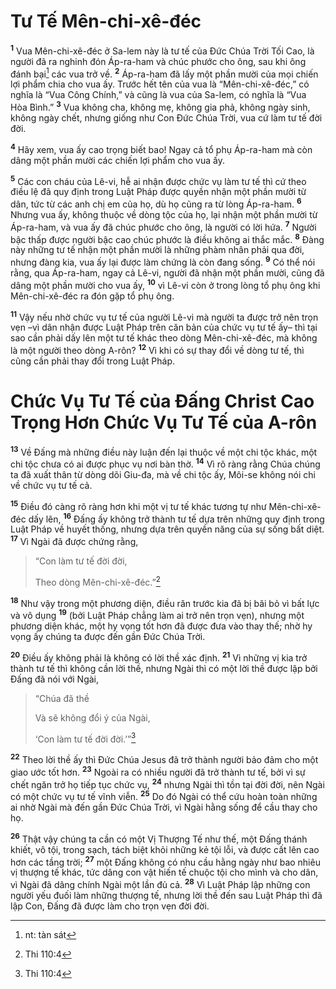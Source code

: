 # Tư Tế Mên-chi-xê-đéc

<sup><b>1</b></sup> Vua Mên-chi-xê-đéc ở Sa-lem này là tư tế của Đức Chúa Trời Tối Cao, là người đã ra nghinh đón Áp-ra-ham và chúc phước cho ông, sau khi ông đánh bại[^1-1a1eb7e1-15a6-40f2-b33b-e28f83bd755b] các vua trở về. <sup><b>2</b></sup> Áp-ra-ham đã lấy một phần mười của mọi chiến lợi phẩm chia cho vua ấy. Trước hết tên của vua là “Mên-chi-xê-đéc,” có nghĩa là “Vua Công Chính,” và cũng là vua của Sa-lem, có nghĩa là “Vua Hòa Bình.” <sup><b>3</b></sup> Vua không cha, không mẹ, không gia phả, không ngày sinh, không ngày chết, nhưng giống như Con Đức Chúa Trời, vua cứ làm tư tế đời đời.

<sup><b>4</b></sup> Hãy xem, vua ấy cao trọng biết bao! Ngay cả tổ phụ Áp-ra-ham mà còn dâng một phần mười các chiến lợi phẩm cho vua ấy.

<sup><b>5</b></sup> Các con cháu của Lê-vi, hễ ai nhận được chức vụ làm tư tế thì cứ theo điều lệ đã quy định trong Luật Pháp được quyền nhận một phần mười từ dân, tức từ các anh chị em của họ, dù họ cũng ra từ lòng Áp-ra-ham. <sup><b>6</b></sup> Nhưng vua ấy, không thuộc về dòng tộc của họ, lại nhận một phần mười từ Áp-ra-ham, và vua ấy đã chúc phước cho ông, là người có lời hứa. <sup><b>7</b></sup> Người bậc thấp được người bậc cao chúc phước là điều không ai thắc mắc. <sup><b>8</b></sup> Đàng này những tư tế nhận một phần mười là những phàm nhân phải qua đời, nhưng đàng kia, vua ấy lại được làm chứng là còn đang sống. <sup><b>9</b></sup> Có thể nói rằng, qua Áp-ra-ham, ngay cả Lê-vi, người đã nhận một phần mười, cũng đã dâng một phần mười cho vua ấy, <sup><b>10</b></sup> vì Lê-vi còn ở trong lòng tổ phụ ông khi Mên-chi-xê-đéc ra đón gặp tổ phụ ông.

<sup><b>11</b></sup> Vậy nếu nhờ chức vụ tư tế của người Lê-vi mà người ta được trở nên trọn vẹn –vì dân nhận được Luật Pháp trên căn bản của chức vụ tư tế ấy– thì tại sao cần phải dấy lên một tư tế khác theo dòng Mên-chi-xê-đéc, mà không là một người theo dòng A-rôn? <sup><b>12</b></sup> Vì khi có sự thay đổi về dòng tư tế, thì cũng cần phải thay đổi trong Luật Pháp.

# Chức Vụ Tư Tế của Đấng Christ Cao Trọng Hơn Chức Vụ Tư Tế của A-rôn

<sup><b>13</b></sup> Về Đấng mà những điều này luận đến lại thuộc về một chi tộc khác, một chi tộc chưa có ai được phục vụ nơi bàn thờ. <sup><b>14</b></sup> Vì rõ ràng rằng Chúa chúng ta đã xuất thân từ dòng dõi Giu-đa, mà về chi tộc ấy, Môi-se không nói chi về chức vụ tư tế cả.

<sup><b>15</b></sup> Điều đó càng rõ ràng hơn khi một vị tư tế khác tương tự như Mên-chi-xê-đéc dấy lên, <sup><b>16</b></sup> Đấng ấy không trở thành tư tế dựa trên những quy định trong Luật Pháp về huyết thống, nhưng dựa trên quyền năng của sự sống bất diệt. <sup><b>17</b></sup> Vì Ngài đã được chứng rằng,

> “Con làm tư tế đời đời,
>
> Theo dòng Mên-chi-xê-đéc.”[^2-1a1eb7e1-15a6-40f2-b33b-e28f83bd755b]

<sup><b>18</b></sup> Như vậy trong một phương diện, điều răn trước kia đã bị bãi bỏ vì bất lực và vô dụng <sup><b>19</b></sup> (bởi Luật Pháp chẳng làm ai trở nên trọn vẹn), nhưng một phương diện khác, một hy vọng tốt hơn đã được đưa vào thay thế; nhờ hy vọng ấy chúng ta được đến gần Đức Chúa Trời.

<sup><b>20</b></sup> Điều ấy không phải là không có lời thề xác định. <sup><b>21</b></sup> Vì những vị kia trở thành tư tế thì không cần lời thề, nhưng Ngài thì có một lời thề được lập bởi Đấng đã nói với Ngài,

> “Chúa đã thề
>
> Và sẽ không đổi ý của Ngài,
>
> ‘Con làm tư tế đời đời.’”[^3-1a1eb7e1-15a6-40f2-b33b-e28f83bd755b]

<sup><b>22</b></sup> Theo lời thề ấy thì Đức Chúa Jesus đã trở thành người bảo đảm cho một giao ước tốt hơn. <sup><b>23</b></sup> Ngoài ra có nhiều người đã trở thành tư tế, bởi vì sự chết ngăn trở họ tiếp tục chức vụ, <sup><b>24</b></sup> nhưng Ngài thì tồn tại đời đời, nên Ngài có một chức vụ tư tế vĩnh viễn. <sup><b>25</b></sup> Do đó Ngài có thể cứu hoàn toàn những ai nhờ Ngài mà đến gần Đức Chúa Trời, vì Ngài hằng sống để cầu thay cho họ.

<sup><b>26</b></sup> Thật vậy chúng ta cần có một Vị Thượng Tế như thế, một Đấng thánh khiết, vô tội, trong sạch, tách biệt khỏi những kẻ tội lỗi, và được cất lên cao hơn các tầng trời; <sup><b>27</b></sup> một Đấng không có nhu cầu hằng ngày như bao nhiêu vị thượng tế khác, tức dâng con vật hiến tế chuộc tội cho mình và cho dân, vì Ngài đã dâng chính Ngài một lần đủ cả. <sup><b>28</b></sup> Vì Luật Pháp lập những con người yếu đuối làm những thượng tế, nhưng lời thề đến sau Luật Pháp thì đã lập Con, Đấng đã được làm cho trọn vẹn đời đời.

[^1-1a1eb7e1-15a6-40f2-b33b-e28f83bd755b]: nt: tàn sát

[^2-1a1eb7e1-15a6-40f2-b33b-e28f83bd755b]: Thi 110:4

[^3-1a1eb7e1-15a6-40f2-b33b-e28f83bd755b]: Thi 110:4
